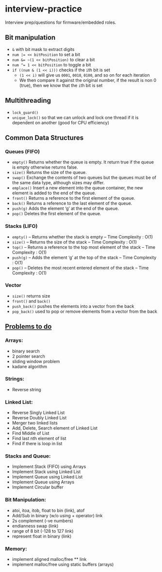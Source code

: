 # interview-practice
Interview prep/questions for firmware/embedded roles.
## Bit manipulation 
- `&` with bit mask to extract digits 
- `num |= << bitPosition` to set a bit
- `num &= ~(1 << bitPosition)` to clear a bit 
- `num ^= 1 << bitPosition` to toggle a bit 
- `if ((num & (1 << i)))` checks if the `i`th bit is set 
    - `(1 << i)` will give us `0001`, `0010`, `0100`, and so on for each iteration
    - We then compare it against the original number, if the result is non 0 (true), then we know that the `i`th bit is set

## Multithreading
- `lock_guard()`
- `unique_lock()` so that we can unlock and lock one thread if it is dependent on another (good for CPU efficiency)

## Common Data Structures
### Queues (FIFO)
- `empty()`	Returns whether the queue is empty. It return true if the queue is empty otherwise returns false.
- `size()`	Returns the size of the queue.
- `swap()`	Exchange the contents of two queues but the queues must be of the same data type, although sizes may differ.
- `emplace()` Insert a new element into the queue container, the new element is added to the end of the queue.
- `front()`	Returns a reference to the first element of the queue.
- `back()`	Returns a reference to the last element of the queue.
- `push(g)`	Adds the element ‘g’ at the end of the queue.
- `pop()` 	Deletes the first element of the queue.

### Stacks (LIFO)
- `empty()` – Returns whether the stack is empty – Time Complexity : O(1)  
- `size()` – Returns the size of the stack – Time Complexity : O(1) 
- `top()` – Returns a reference to the top most element of the stack – Time Complexity : O(1) 
- `push(g)` – Adds the element ‘g’ at the top of the stack – Time Complexity : O(1) 
- `pop()` – Deletes the most recent entered element of the stack – Time Complexity : O(1) 
### Vector 
- `size()` returns size
- `front()` and `back()`
- `push_back()` pushes the elements into a vector from the back
- `pop_back()` used to pop or remove elements from a vector from the back

## [Problems to do](https://medium.com/@akashagrawal_33749/cracking-the-firmware-embedded-systems-engineer-interview-d73a37da95bd)
### Arrays:
- binary search
- 2 pointer search
- sliding window problem
- kadane algorithm
### Strings:
- Reverse string
### Linked List:
- Reverse Singly Linked List
- Reverse Doubly Linked List
- Merger two linked lists
- Add, Delete, Search element of Linked List
- Find Middle of List
- Find last nth element of list
- Find if there is loop in list
### Stacks and Queue:
- Implement Stack (FIFO) using Arrays
- Implement Stack using Linked List
- Implement Queue using Linked List
- Implement Queue using Arrays
- Implement Circular buffer
### Bit Manipulation:
- atoi, itoa, itob, float to bin (link), atof
- Add/Sub in binary (w/o using + operator) link
- 2s complement (-ve numbers)
- endianness swap (link)
- range of 8 bit (-128 to 127 link)
- represent float in binary (link)
### Memory:
- implement aligned malloc/free ** link
- implement malloc/free using static buffers (arrays)
